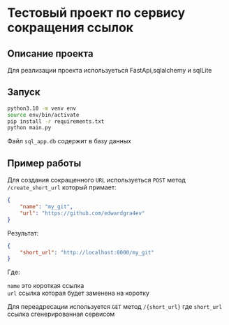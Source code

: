 # Тестовый проект по сервису сокращения ссылок
## Описание проекта
Для реализации проекта используеться FastApi,sqlalchemy и sqlLite
## Запуск
```bash
python3.10 -m venv env
source env/bin/activate
pip install -r requirements.txt
python main.py
```
Файл `sql_app.db` содержит в базу данных

## Пример работы
Для создания сокращенного `URL` используеться `POST` метод `/create_short_url` который примает:
````json
{
    "name": "my_git",
    "url": "https://github.com/edwardgra4ev"
}
````
Результат: 
```json
{
    "short_url": "http://localhost:8000/my_git"
}
```
Где:

`name` это короткая ссылка
</br>
`url` ссылка которая будет заменена на коротку

Для переадресации используется `GET` метод `/{short_url}` где `short_url` ссылка сгенерированная сервисом 
